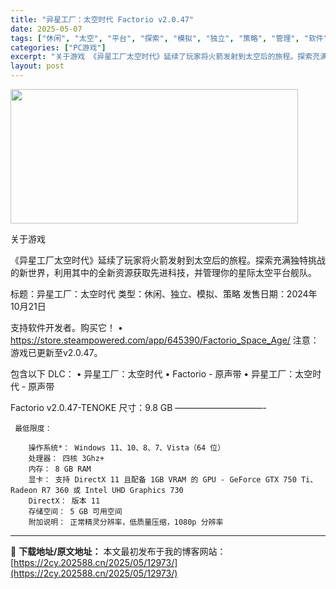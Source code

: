 ```yaml
---
title: "异星工厂：太空时代 Factorio v2.0.47"
date: 2025-05-07
tags: ["休闲", "太空", "平台", "探索", "模拟", "独立", "策略", "管理", "软件"]
categories: ["PC游戏"]
excerpt: "关于游戏 《异星工厂太空时代》延续了玩家将火箭发射到太空后的旅程。探索充满独特挑战的新世界，利用其中的全新资源获取先进科技，并管理你的星际太空平台舰队。 标题：异星工厂：太空时代 类型：休闲、独立、模拟、策略 发售日期：2024年10月21日 支持软件开发者。购买它！ • https://store&hellip;"
layout: post
---
```


<img src="https://2cy.202588.cn/wp-content/uploads/2025/05/2025050702182299-1.webp" alt="" width="460" height="215" class="aligncenter size-full wp-image-12958" />

关于游戏

《异星工厂太空时代》延续了玩家将火箭发射到太空后的旅程。探索充满独特挑战的新世界，利用其中的全新资源获取先进科技，并管理你的星际太空平台舰队。

标题：异星工厂：太空时代
类型：休闲、独立、模拟、策略
发售日期：2024年10月21日

支持软件开发者。购买它！
• https://store.steampowered.com/app/645390/Factorio_Space_Age/
注意：游戏已更新至v2.0.47。

包含以下 DLC：
• 异星工厂：太空时代
• Factorio - 原声带
• 异星工厂：太空时代 - 原声带

Factorio v2.0.47-TENOKE
尺寸：9.8 GB
——————————- 

     最低限度：

        操作系统*： Windows 11、10、8、7、Vista（64 位）
        处理器： 四核 3Ghz+
        内存： 8 GB RAM
        显卡： 支持 DirectX 11 且配备 1GB VRAM 的 GPU - GeForce GTX 750 Ti、Radeon R7 360 或 Intel UHD Graphics 730
        DirectX： 版本 11
        存储空间： 5 GB 可用空间
        附加说明： 正常精灵分辨率，低质量压缩，1080p 分辨率


---
📖 **下载地址/原文地址：** 本文最初发布于我的博客网站：[https://2cy.202588.cn/2025/05/12973/](https://2cy.202588.cn/2025/05/12973/)
